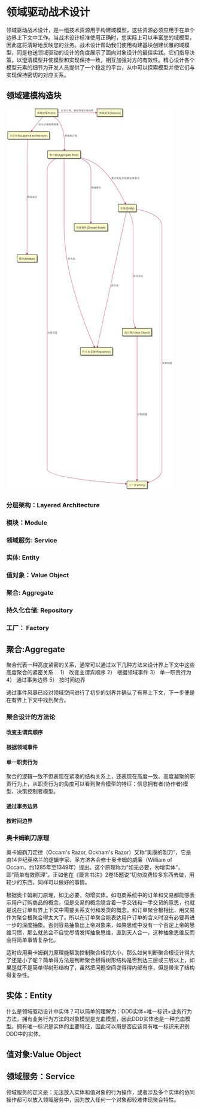 # 领域驱动战术设计

领域驱动战术设计，是一组技术资源用于构建域模型，这些资源必须应用于在单个边界上下文中工作。当战术设计标准使用正确时，您实际上可以丰富您的域模型，因此这将清晰地反映您的业务。战术设计帮助我们使用构建基块创建优雅的域模型，同是也送领域驱动的设计的角度展示了面向对象设计的最佳实践。它们指导决策，以澄清模型并使模型和实现保持一致，相互加强对方的有效性。精心设计各个模型元素的细节为开发人员提供了一个稳定的平台，从中可以探索模型并使它们与实现保持密切的对应关系。


## 领域建模构造块

![Build Block](https://github.com/stonenice/articles/blob/main/DDD/images/building-block.png?raw=true)

### 分层架构：Layered Architecture
### 模块：Module
### 领域服务: Service
### 实体: Entity
### 值对象：Value Object
### 聚合: Aggregate
### 持久化仓储: Repository
### 工厂： Factory 

## 聚合:Aggregate
聚合代表一种高度紧密的关系，通常可以通过以下几种方法来设计界上下文中这些高度聚合的紧密关系：
1） 改变主谓宾顺序
2） 根据领域事件
3） 单一职责行为
4） 通过事务边界
5） 按时间边界

通过事件风暴已经对领域空间进行了初步的划界并确认了有界上下文，下一步便是在有界上下文中找到聚合。


### 聚合设计的方法论

#### 改变主谓宾顺序

#### 根据领域事件

#### 单一职责行为
聚合的逻辑一致不但表现在紧凑的结构关系上，还表现在高度一致、高度凝聚的职责行为上，从职责行为的角度可以看到聚合模型的特征：信息拥有者(协作者)模型、决策控制者模型。


#### 通过事务边界

#### 按时间边界

### 奥卡姆剃刀原理
奥卡姆剃刀定律（Occam's Razor, Ockham's Razor）又称“奥康的剃刀”，它是由14世纪英格兰的逻辑学家、圣方济各会修士奥卡姆的威廉（William of Occam，约1285年至1349年）提出。这个原理称为“如无必要，勿增实体”，即“简单有效原理”。正如他在《箴言书注》2卷15题说“切勿浪费较多东西去做，用较少的东西，同样可以做好的事情。

根据奥卡姆剃刀原理，如无必要，勿增实体。如电商系统中的订单和交易都能够表示用户订购商品的概念，但是交易的概念隐含着一手交钱和一手交货的意思，也就是说在订单有界上下文中需要关系支付和发货的概念。和订单聚合根相比，用交易作为聚合根聚合得太大了。所以在订单聚合能表达用户订单的含义时没有必要再进一步的深度抽象。否则容易抽象出上帝对象来，如果思维中没有一个否定上帝的思维习惯，那么就总会不自觉尽情发挥抽象思维，直到天人合一，这种抽象思维反而会将简单事情复杂化。

适时应用奥卡姆剃刀原理能帮助控制聚合根的大小，那么如何判断聚合根设计得大了还是小了呢？简单得方法是判断聚合根得树形结构是否到达三层或三层以上，如果是就不是简单得树形结构了，虽然把问题空间变得得内部有序，但是带来了结构得复杂性。


## 实体：Entity
什么是领域驱动设计中实体？可以简单的理解为：DDD实体=唯一标识+业务行为方法，拥有业务行为方法的对象模型是充血模型，因此DDD实体也是一种充血模型。拥有唯一标识是实体的主要特征，因此可以用是否应该具有唯一标识来识别DDD中的实体。

## 值对象:Value Object

## 领域服务：Service
领域服务的定义是：无法放入实体和值对象的行为操作，或者涉及多个实体的协同操作都可以放入领域服务中，因为放入任何一个对象都较难体现聚合特性。


